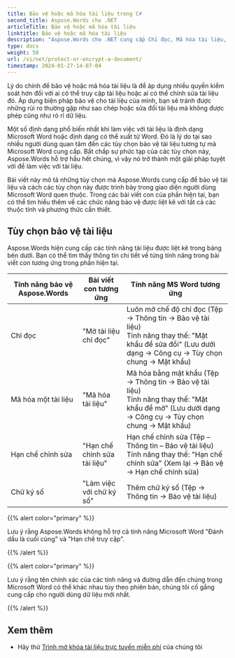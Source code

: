 ```yaml
---
title: Bảo vệ hoặc mã hóa tài liệu trong C#
second_title: Aspose.Words cho .NET
articleTitle: Bảo vệ hoặc mã hóa tài liệu
linktitle: Bảo vệ hoặc mã hóa tài liệu
description: "Aspose.Words cho .NET cung cấp Chỉ đọc, Mã hóa tài liệu, Hạn chế chỉnh sửa và Chữ ký số để bảo vệ tài liệu bằng C#. Aspose.Words hỗ trợ hầu hết các tùy chọn bảo vệ Word."
type: docs
weight: 50
url: /vi/net/protect-or-encrypt-a-document/
timestamp: 2024-01-27-14-07-04
---
```


Lý do chính để bảo vệ hoặc mã hóa tài liệu là để áp dụng nhiều quyền kiểm soát hơn đối với ai có thể truy cập tài liệu hoặc ai có thể chỉnh sửa tài liệu đó. Áp dụng biện pháp bảo vệ cho tài liệu của mình, bạn sẽ tránh được những rủi ro thường gặp như sao chép hoặc sửa đổi tài liệu mà không được phép cũng như rò rỉ dữ liệu.

Một số định dạng phổ biến nhất khi làm việc với tài liệu là định dạng Microsoft Word hoặc định dạng có thể xuất từ Word. Đó là lý do tại sao nhiều người dùng quan tâm đến các tùy chọn bảo vệ tài liệu tương tự mà Microsoft Word cung cấp. Bất chấp sự phức tạp của các tùy chọn này, Aspose.Words hỗ trợ hầu hết chúng, vì vậy nó trở thành một giải pháp tuyệt vời để làm việc với tài liệu.

Bài viết này mô tả những tùy chọn mà Aspose.Words cung cấp để bảo vệ tài liệu và cách các tùy chọn này được trình bày trong giao diện người dùng Microsoft Word quen thuộc. Trong các bài viết con của phần hiện tại, bạn có thể tìm hiểu thêm về các chức năng bảo vệ được liệt kê với tất cả các thuộc tính và phương thức cần thiết.

## Tùy chọn bảo vệ tài liệu

Aspose.Words hiện cung cấp các tính năng tài liệu được liệt kê trong bảng bên dưới. Bạn có thể tìm thấy thông tin chi tiết về từng tính năng trong bài viết con tương ứng trong phần hiện tại.

|  Tính năng bảo vệ Aspose.Words |  Bài viết con tương ứng |  Tính năng MS Word tương ứng |
|  -------------------------------  |  ------------------------------  |  ------------------------------------------------------------  |
|  Chỉ đọc |  "Mở tài liệu chỉ đọc" |  Luôn mở chế độ chỉ đọc (Tệp → Thông tin → Bảo vệ tài liệu)<br /> Tính năng thay thế: "Mật khẩu để sửa đổi" (Lưu dưới dạng → Công cụ → Tùy chọn chung → Mật khẩu) |
|  Mã hóa một tài liệu |  "Mã hóa tài liệu" |  Mã hóa bằng mật khẩu (Tệp → Thông tin → Bảo vệ tài liệu)<br /> Tính năng thay thế: "Mật khẩu để mở" (Lưu dưới dạng → Công cụ → Tùy chọn chung → Mật khẩu) |
|  Hạn chế chỉnh sửa |  "Hạn chế chỉnh sửa tài liệu" |  Hạn chế chỉnh sửa (Tệp – Thông tin – Bảo vệ tài liệu)<br /> Tính năng thay thế: "Hạn chế chỉnh sửa" (Xem lại → Bảo vệ → Hạn chế chỉnh sửa) |
|  Chữ ký số |  "Làm việc với chữ ký số" |  Thêm chữ ký số (Tệp → Thông tin → Bảo vệ tài liệu) |

{{% alert color="primary" %}}

Lưu ý rằng Aspose.Words không hỗ trợ cả tính năng Microsoft Word "Đánh dấu là cuối cùng" và "Hạn chế truy cập".

{{% /alert %}}

{{% alert color="primary" %}}

Lưu ý rằng tên chính xác của các tính năng và đường dẫn đến chúng trong Microsoft Word có thể khác nhau tùy theo phiên bản, chúng tôi cố gắng cung cấp cho người dùng dữ liệu mới nhất.

{{% /alert %}}

## Xem thêm

* Hãy thử [Trình mở khóa tài liệu trực tuyến miễn phí](https://products.aspose.app/words/unlock) của chúng tôi
